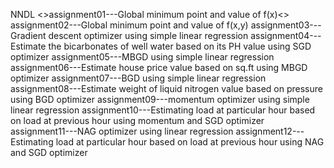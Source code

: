 NNDL
<>assignment01---Global minimum point and value of f(x)<>
assignment02---Global minimum point and value of f(x,y)
assignment03---Gradient descent optimizer using simple linear regression
assignment04---Estimate the bicarbonates of well water based on its PH value using SGD optimizer
assignment05---MBGD using simple linear regression
assignment06---Estimate house price value based on sq.ft using MBGD optimizer
assignment07---BGD using simple linear regression
assignment08---Estimate weight of liquid nitrogen value based on pressure using BGD optimizer
assignment09---momentum optimizer using simple linear regression
assignment10---Estimating load at particular hour based on load at previous hour using momentum and SGD optimizer
assignment11---NAG optimizer using linear regression 
assignment12---Estimating load at particular hour based on load at previous hour using NAG and SGD optimizer
